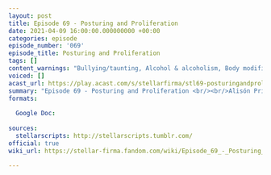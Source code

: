 ```yaml
---
layout: post
title: Episode 69 - Posturing and Proliferation
date: 2021-04-09 16:00:00.000000000 +00:00
categories: episode
episode_number: '069'
episode_title: Posturing and Proliferation
tags: []
content_warnings: "Bullying/taunting, Alcohol & alcoholism, Body modification, Threats of violence, Panicking, Discussion of: decapitation & dismemberment, depression, Mentions of: food, body horror, fire, war, guns, blood, self-injury, SFX: gagging, water sounds, fire"
voiced: []
acast_url: https://play.acast.com/s/stellarfirma/stl69-posturingandproliferation
summary: "Episode 69 - Posturing and Proliferation <br/><br/>Alisón Prince-Bruleé of the Intergalactic Coalition of Toaster Repair Excellence Acknowledgement Board is receiving a huge number of submissions, due to the ambiguous classification of what is and is not a toaster. They need help either with narrowing the definition or with improving the systems that deal with the submissions. <br/><br/>Management Consultants’ advice: tumble your head, drawings of toasters, cut off your won arm, hidden threats, toaster disarmament, mutually assured confusion."
formats:
  
  Google Doc: 
  
sources:
  stellarscripts: http://stellarscripts.tumblr.com/
official: true
wiki_url: https://stellar-firma.fandom.com/wiki/Episode_69_-_Posturing_and_Proliferation

---
```



